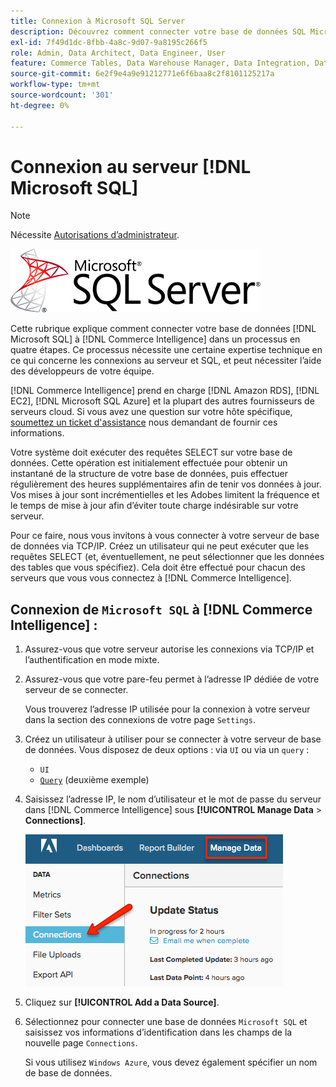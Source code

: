```yaml
---
title: Connexion à Microsoft SQL Server
description: Découvrez comment connecter votre base de données SQL Microsoft à  [!DNL Commerce Intelligence]  dans un processus en quatre étapes.
exl-id: 7f49d1dc-8fbb-4a8c-9d07-9a8195c266f5
role: Admin, Data Architect, Data Engineer, User
feature: Commerce Tables, Data Warehouse Manager, Data Integration, Data Import/Export, SQL Report Builder
source-git-commit: 6e2f9e4a9e91212771e6f6baa8c2f8101125217a
workflow-type: tm+mt
source-wordcount: '301'
ht-degree: 0%

---
```


# Connexion au serveur [!DNL Microsoft SQL]

>[!NOTE]
>
>Nécessite [Autorisations d’administrateur](../../../administrator/user-management/user-management.md).

![](../../../assets/MicrosoftSQLServer-logo.png)

Cette rubrique explique comment connecter votre base de données [!DNL Microsoft SQL] à [!DNL Commerce Intelligence] dans un processus en quatre étapes. Ce processus nécessite une certaine expertise technique en ce qui concerne les connexions au serveur et SQL, et peut nécessiter l’aide des développeurs de votre équipe.

[!DNL Commerce Intelligence] prend en charge [!DNL Amazon RDS], [!DNL EC2], [!DNL Microsoft SQL Azure] et la plupart des autres fournisseurs de serveurs cloud. Si vous avez une question sur votre hôte spécifique, [soumettez un ticket d&#39;assistance](https://experienceleague.adobe.com/docs/commerce-knowledge-base/kb/troubleshooting/miscellaneous/mbi-service-policies.html?lang=fr) nous demandant de fournir ces informations.

Votre système doit exécuter des requêtes SELECT sur votre base de données. Cette opération est initialement effectuée pour obtenir un instantané de la structure de votre base de données, puis effectuer régulièrement des heures supplémentaires afin de tenir vos données à jour. Vos mises à jour sont incrémentielles et les Adobes limitent la fréquence et le temps de mise à jour afin d’éviter toute charge indésirable sur votre serveur.

Pour ce faire, nous vous invitons à vous connecter à votre serveur de base de données via TCP/IP. Créez un utilisateur qui ne peut exécuter que les requêtes SELECT (et, éventuellement, ne peut sélectionner que les données des tables que vous spécifiez). Cela doit être effectué pour chacun des serveurs que vous vous connectez à [!DNL Commerce Intelligence].

## Connexion de `Microsoft SQL` à [!DNL Commerce Intelligence] :

1. Assurez-vous que votre serveur autorise les connexions via TCP/IP et l’authentification en mode mixte.

1. Assurez-vous que votre pare-feu permet à l’adresse IP dédiée de votre serveur de se connecter.

   Vous trouverez l’adresse IP utilisée pour la connexion à votre serveur dans la section des connexions de votre page `Settings`.

1. Créez un utilisateur à utiliser pour se connecter à votre serveur de base de données. Vous disposez de deux options : via `UI` ou via un `query` :
   * `UI`
   * [`Query`](http://sqlserverplanet.com/security/add-user) (deuxième exemple)

1. Saisissez l’adresse IP, le nom d’utilisateur et le mot de passe du serveur dans [!DNL Commerce Intelligence] sous **[!UICONTROL Manage Data** > **Connections]**.

   ![](../../../assets/manage-data-connections.png)

1. Cliquez sur **[!UICONTROL Add a Data Source]**.

1. Sélectionnez pour connecter une base de données `Microsoft SQL` et saisissez vos informations d’identification dans les champs de la nouvelle page `Connections`.

   Si vous utilisez `Windows Azure`, vous devez également spécifier un nom de base de données.

